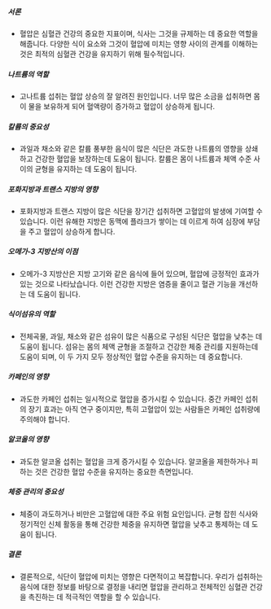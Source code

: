 ##### 서론
* 혈압은 심혈관 건강의 중요한 지표이며, 식사는 그것을 규제하는 데 중요한 역할을 해줍니다. 다양한 식이 요소와 그것이 혈압에 미치는 영향 사이의 관계를 이해하는 것은 최적의 심혈관 건강을 유지하기 위해 필수적입니다.

##### 나트륨의 역할
* 고나트륨 섭취는 혈압 상승의 잘 알려진 원인입니다. 너무 많은 소금을 섭취하면 몸이 물을 보유하게 되어 혈액량이 증가하고 혈압이 상승하게 됩니다.

##### 칼륨의 중요성
* 과일과 채소와 같은 칼륨 풍부한 음식이 많은 식단은 과도한 나트륨의 영향을 상쇄하고 건강한 혈압을 보장하는데 도움이 됩니다. 칼륨은 몸이 나트륨과 체액 수준 사이의 균형을 유지하는 데 도움이 됩니다.

##### 포화지방과 트랜스 지방의 영향
* 포화지방과 트랜스 지방이 많은 식단을 장기간 섭취하면 고혈압의 발생에 기여할 수 있습니다. 이런 유해한 지방은 동맥에 플라크가 쌓이는 데 이르게 하여 심장에 부담을 주고 혈압이 상승하게 합니다.

##### 오메가-3 지방산의 이점
* 오메가-3 지방산은 지방 고기와 같은 음식에 들어 있으며, 혈압에 긍정적인 효과가 있는 것으로 나타났습니다. 이런 건강한 지방은 염증을 줄이고 혈관 기능을 개선하는 데 도움이 됩니다.

##### 식이섬유의 역할
* 전체곡물, 과일, 채소와 같은 섬유이 많은 식품으로 구성된 식단은 혈압을 낮추는 데 도움이 됩니다. 섬유는 몸의 체액 균형을 조절하고 건강한 체중 관리를 지원하는데 도움이 되며, 이 두 가지 모두 정상적인 혈압 수준을 유지하는 데 중요합니다.

##### 카페인의 영향
* 과도한 카페인 섭취는 일시적으로 혈압을 증가시킬 수 있습니다. 중간 카페인 섭취의 장기 효과는 아직 연구 중이지만, 특히 고혈압이 있는 사람들은 카페인 섭취량에 주의해야 합니다.

##### 알코올의 영향
* 과도한 알코올 섭취는 혈압을 크게 증가시킬 수 있습니다. 알코올을 제한하거나 피하는 것은 건강한 혈압 수준을 유지하는 중요한 측면입니다.

##### 체중 관리의 중요성
* 체중이 과도하거나 비만은 고혈압에 대한 주요 위험 요인입니다. 균형 잡힌 식사와 정기적인 신체 활동을 통해 건강한 체중을 유지하면 혈압을 낮추고 통제하는 데 도움이 됩니다.

##### 결론
* 결론적으로, 식단이 혈압에 미치는 영향은 다면적이고 복잡합니다. 우리가 섭취하는 음식에 대한 정보를 바탕으로 결정을 내리면 혈압을 관리하고 전체적인 심혈관 건강을 촉진하는 데 적극적인 역할을 할 수 있습니다.